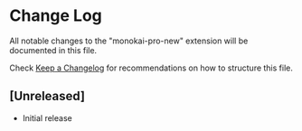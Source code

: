 # Change Log

All notable changes to the "monokai-pro-new" extension will be documented in this file.

Check [Keep a Changelog](http://keepachangelog.com/) for recommendations on how to structure this file.

## [Unreleased]

- Initial release
